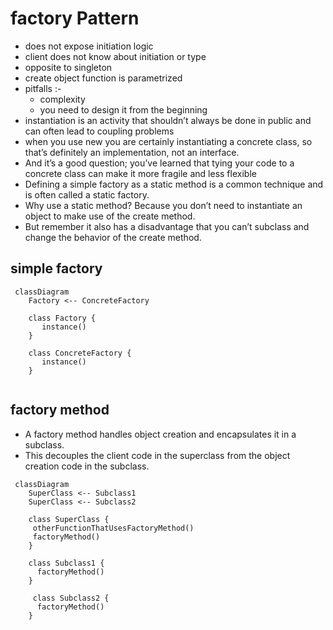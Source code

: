 # factory Pattern
- does not expose initiation logic 
- client does not know about initiation or type
- opposite to singleton  
- create object function is parametrized
- pitfalls :-
  - complexity
  - you need to design it from the beginning
- instantiation is an activity that shouldn’t always be done in public and can often lead to coupling problems
- when you use new you are certainly instantiating a concrete class, so that’s definitely an implementation, not an interface. 
- And it’s a good question; you’ve learned that tying your code to a concrete class can make it more fragile and less flexible 
- Defining a simple factory as a static method is a common technique and is often called a static factory.
- Why use a static method? Because you don’t need to instantiate an object to make use of the create method.
- But remember it also has a disadvantage that you can’t subclass and change the behavior of the create method. 


## simple factory 


```mermaid
 classDiagram
    Factory <-- ConcreteFactory
 
    class Factory {
       instance()
    } 
    
    class ConcreteFactory {
       instance()
    }
   
```

## factory method 
  - A factory method handles object creation and encapsulates it in a subclass.
  - This decouples the client code in the superclass from the object creation code in the subclass.

```mermaid
 classDiagram
    SuperClass <-- Subclass1
    SuperClass <-- Subclass2
 
    class SuperClass {
     otherFunctionThatUsesFactoryMethod()
     factoryMethod()
    } 
    
    class Subclass1 {
      factoryMethod()
    }
    
     class Subclass2 {
      factoryMethod()
    }
   
```
